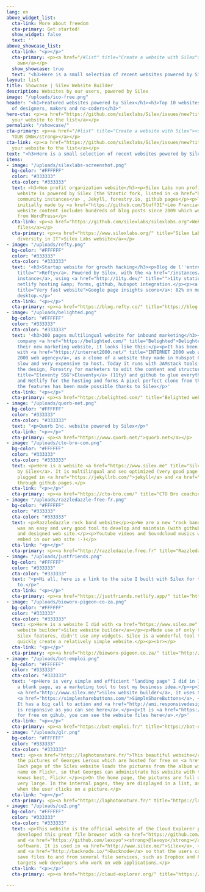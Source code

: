 ```yaml
---
lang: en
above_widget_list:
  cta-link: More about freedom
  cta-primary: Get started!
  show_widget: false
  text: ''
above_showcase_list:
  cta-link: "<p></p>"
  cta-primary: <p><a href="/#list" title="Create a website with Silex">Create your
    own</a></p>
  show_showcase: true
  text: "<h3>Here is a small selection of recent websites powered by Silex</h3>"
layout: list
title: Showcase | Silex Website Builder
description: Websites by our users, powered by Silex
image: "/uploads/ico-free.png"
header: "<h1>Featured websites powered by Silex</h1><h3>Top 10 websites by the community
  of designers, makers and no-coders</h3>"
hero-cta: <p><a href="https://github.com/silexlabs/Silex/issues/new?title=My%20Silex%20website&amp;body=Here%20is%20a%20link%20to%20a%20website%20I%20did%20with%20Silex:&amp;labels=showcase">Add
  your website to the list</a></p>
permalink: "/showcase/"
cta-primary: <p><a href="/#list" title="Create a website with Silex"><strong>CREATE
  YOUR OWN</strong></a></p>
cta-link: <p><a href="https://github.com/silexlabs/Silex/issues/new?title=My%20Silex%20website&amp;body=Here%20is%20a%20link%20to%20a%20website%20I%20did%20with%20Silex:&amp;labels=showcase">Add
  your website to the list</a></p>
text: "<h3>Here is a small selection of recent websites powered by Silex</h3>"
items:
- image: "/uploads/silexlabs-screenshot.png"
  bg-color: "#FFFFFF"
  color: "#333333"
  cta-color: "#333333"
  text: <h3>Non profit organization website</h3><p>Silex Labs non profit organization
    website is powered by Silex (the Stastic fork, listed in <a href="https://silex.me/instances/#list">Silex
    community instances</a> , Jekyll, forestry.io, github pages</p><p>The design was
    initially made by <a href="https://github.com/Stuff31">Léo Francia</a> (<a href="https://github.com/Stuff31">@Stuff31</a>)</p><p>The
    website content includes hundreds of blog posts since 2009 which were imported
    from WordPress</p>
  cta-link: <p><a href="https://github.com/silexlabs/silexlabs.org">Website source
    files</a></p>
  cta-primary: <p><a href="https://www.silexlabs.org/" title="Silex Labs non profit,
    diversity in IT">Silex Labs website</a></p>
- image: "/uploads/refty.png"
  bg-color: "#FFFFFF"
  color: "#333333"
  cta-color: "#333333"
  text: '<h3>Startup website for growth hacking</h3><p>Blog de l''entreprise <a href="https://refty.co/"
    title="">Refty</a>. Powered by Silex, with the <a href="/instances/#list" title="">"Stastic"
    instance</a>, using <a href="http://11ty.dev/" title="">11ty static site generator</a>,
    netlify hosting &amp; forms, github, hubspot integration.</p><p><a href="https://developers.google.com/speed/pagespeed/insights/?url=https://blog.refty.co/"
    title="Very fast website">Google page insights score</a>: 82% on mobile, 99% on
    desktop.</p>'
  cta-link: "<p></p>"
  cta-primary: <p><a href="https://blog.refty.co/" title="https://blog.refty.co/">blog.refty.co</a></p>
- image: "/uploads/belighted.png"
  bg-color: "#FFFFFF"
  color: "#333333"
  cta-color: "#333333"
  text: '<h3>300 pages multilingual website for inbound marketing</h3><p>The belgian
    company <a href="https://belighted.com/" title="Belighted">Belighted</a> has released
    their new marketing website, it looks like this:</p><p>It has been created together
    with <a href="https://internet2000.net/" title="INTERNET 2000 web agency">INTERNET
    2000 web agency</a>, as a clone of a website they made in Hubspot CMS. It was
    slow and very expensive to host. Today it runs with JAMstack tools: Silex to edit
    the design, Forestry for marketers to edit the content and structure, <a href="https://11ty.dev"
    title="Eleventy SSG">Eleventy</a> (11ty) and github to glue everything together
    and Netlify for the hosting and forms A pixel perfect clone from the design to
    the features has been made possible thanks to Silex</p>'
  cta-link: "<p></p>"
  cta-primary: <p><a href="https://belighted.com/" title="Belighted website">belighted.com</a></p>
- image: "/uploads/quorb-net.png"
  bg-color: "#FFFFFF"
  color: "#333333"
  cta-color: "#333333"
  text: "<p>Quorb Inc. website powered by Silex</p>"
  cta-link: "<p></p>"
  cta-primary: <p><a href="https://www.quorb.net/">quorb.net</a></p>
- image: "/uploads/cto-bro-com.png"
  bg-color: "#FFFFFF"
  color: "#333333"
  cta-color: "#333333"
  text: <p>Here is a website <a href="https://www.silex.me" title="Silex website builder">powered
    by Silex</a>. It is multilingual and seo optimized (very good page rank). It is
    plugged in <a href="https://jekyllrb.com/">jekyll</a> and <a href="https://www.siteleaf.com/">sitelaf</a>
    through github pages.</p>
  cta-link: "<p></p>"
  cta-primary: <p><a href="https://cto-bro.com/" title="CTO Bro coaching CTOs">cto-bro.com</a></p>
- image: "/uploads/razzledazzle-free-fr.png"
  bg-color: "#FFFFFF"
  color: "#333333"
  cta-color: "#333333"
  text: <p>Razzledazzle rock band website</p><p>We are a new "rock band" and silex.me
    was an easy and very good tool to develop and maintain (with github) our modern
    and designed web site.</p><p>Youtube videos and Soundcloud musics were easily
    embed in our web site :-)</p>
  cta-link: "<p></p>"
  cta-primary: <p><a href="http://razzledazzle.free.fr" title="Razzledazzle rock band">razzledazzle.free.fr</a></p>
- image: "/uploads/justfriends.png"
  bg-color: "#FFFFFF"
  color: "#333333"
  cta-color: "#333333"
  text: "<p>Hi all, here is a link to the site I built with Silex for the band I belong
    to.</p>"
  cta-link: "<p></p>"
  cta-primary: <p><a href="https://justfriends.netlify.app/" title="https://justfriends.netlify.app/">justfriends.netlify.app</a></p>
- image: "/uploads/bioworx-pigeon-co-za.png"
  bg-color: "#FFFFFF"
  color: "#333333"
  cta-color: "#333333"
  text: <p>Here is a website I did with <a href="https://www.silex.me" title="Silex
    website builder">Silex website builder</a></p><p>Made use of only the standard
    Silex features, didn't use any widgets. Silex is a wonderful tool to easily and
    quickly create a relatively simple website.</p><p><br></p>
  cta-link: "<p></p>"
  cta-primary: <p><a href="http://bioworx-pigeon.co.za/" title="http://bioworx-pigeon.co.za/">bioworx-pigeon.co.za</a></p>
- image: "/uploads/bot-emploi.png"
  bg-color: "#FFFFFF"
  color: "#333333"
  cta-color: "#333333"
  text: '<p>Here is very simple and efficient "landing page" I did in 3 hours from
    a blank page, as a marketing tool to test my business idea.</p><p>It is made with
    <a href="http://www.silex.me/">Silex website builder</a>, it uses these "widgets":
    <a href="https://simplesharebuttons.com/">SimpleShareButtons</a>, <a href="https://formspree.io/">Formspree</a>.
    It has a big call to action and <a href="http://ami.responsivedesign.is/?url=https%3A%2F%2Fsingchan.github.io%2Fbot-emploi%2F">it
    is responsive as you can see here</a>.</p><p>It is <a href="https://github.com/singchan/bot-emploi">hosted
    for free on gihub, you can see the website files here</a>.</p>'
  cta-link: "<p></p>"
  cta-primary: <p><a href="https://bot-emploi.fr/" title="https://bot-emploi.fr/">bot-emploi.fr</a></p>
- image: "/uploads/glr.png"
  bg-color: "#FFFFFF"
  color: "#333333"
  cta-color: "#333333"
  text: <p><a href="http://laphotonature.fr/">This beautiful website</a> displays
    the pictures of Georges Leroux which are hosted for free on <a href="https://www.flickr.com/">Flickr</a>.
    Each page of the Silex website loads the pictures from the album with the same
    name on Flickr, so that Georges can administrate his website with the tool he
    knows best, Flickr.</p><p>On the home page, the pictures are full quality and
    very large. In the internal pages, they are displayed in a list, and made bigger
    when the user clicks on a picture.</p>
  cta-link: "<p></p>"
  cta-primary: <p><a href="https://laphotonature.fr/" title="https://laphotonature.fr/">laphotonature.fr</a></p>
- image: "/uploads/ce2.png"
  bg-color: "#FFFFFF"
  color: "#333333"
  cta-color: "#333333"
  text: <p>This website is the official website of the Cloud Explorer project. We
    developed this great file browser with <a href="https://github.com/zabojad"><strong>@zabojad</strong></a>
    and <a href="https://github.com/lexoyo"><strong>@lexoyo</strong></a> as a free
    software. It is used in <a href="http://www.silex.me/">Silex</a>, <a href="http://responsize.org/">Responsize</a>
    and <a href="http://backnode.io/">Backnode</a> so that the users can open and
    save files to and from several file services, such as Dropbox and FTP.</p><p>It
    targets web developers who work on web applications.</p>
  cta-link: "<p></p>"
  cta-primary: <p><a href="https://cloud-explorer.org/" title="https://cloud-explorer.org/">cloud-explorer.org</a></p>

---
```

